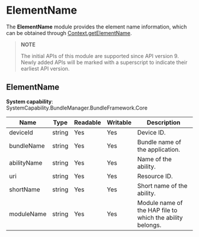 # ElementName

The **ElementName** module provides the element name information, which can be obtained through [Context.getElementName](js-apis-Context.md).


> **NOTE**
>
> The initial APIs of this module are supported since API version 9. Newly added APIs will be marked with a superscript to indicate their earliest API version.

## ElementName

**System capability**: SystemCapability.BundleManager.BundleFramework.Core

| Name                    | Type    | Readable| Writable| Description                      |
| ----------------------- | ---------| ---- | ---- | ------------------------- |
| deviceId                | string   | Yes  | Yes  | Device ID.                  |
| bundleName              | string   | Yes  | Yes  | Bundle name of the application.                 |
| abilityName             | string   | Yes  | Yes  | Name of the ability.              |
| uri                     | string   | Yes  | Yes  | Resource ID.                |
| shortName               | string   | Yes  | Yes  | Short name of the ability.              |
| moduleName              | string   | Yes  | Yes  | Module name of the HAP file to which the ability belongs.  |

